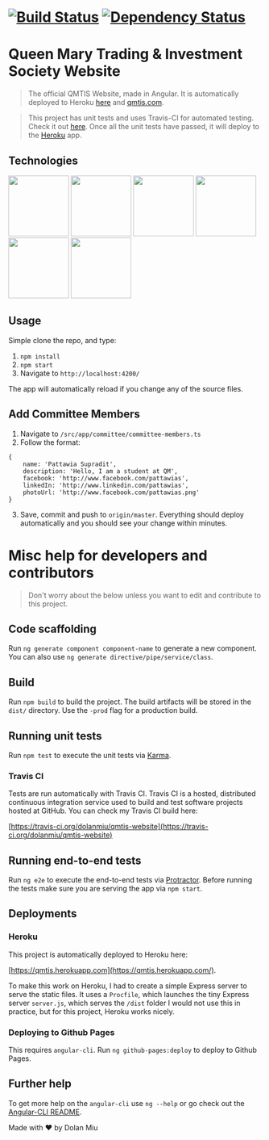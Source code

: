 #  [![Build Status][travis-image]][travis-url] [![Dependency Status][daviddm-image]][daviddm-url]
# Queen Mary Trading & Investment Society Website

> The official QMTIS Website, made in Angular.
It is automatically deployed to Heroku [here](https://qmtis.herokuapp.com/) and [qmtis.com](http://qmtis.com/).

> This project has unit tests and uses Travis-CI for automated testing. Check it out [here](https://travis-ci.org/dolanmiu/qmtis-website).
Once all the unit tests have passed, it will deploy to the [Heroku](https://qmtis.herokuapp.com/) app.

## Technologies
<p>
    <img src="https://angular.io/assets/images/logos/angular/angular.png" height="120">
    <img src="https://avatars1.githubusercontent.com/u/3284117" height="120">
    <img src="https://worldvectorlogo.com/logos/heroku.svg" height="120">
    <img src="https://worldvectorlogo.com/logos/travis-ci-icon.svg" height="120">
    <img src="http://getbootstrap.com/assets/brand/bootstrap-solid.svg" height="120">
    <img src="https://strongloop.com/wp-content/uploads/2015/12/nodejs-logo.png" height="120">
</p>

## Usage
Simple clone the repo, and type:

1. `npm install`
2. `npm start`
3. Navigate to `http://localhost:4200/`

The app will automatically reload if you change any of the source files.

## Add Committee Members
1. Navigate to `/src/app/committee/committee-members.ts`
2. Follow the format:
```
{
    name: 'Pattawia Supradit',
    description: 'Hello, I am a student at QM',
    facebook: 'http://www.facebook.com/pattawias',
    linkedIn: 'http://www.linkedin.com/pattawias',
    photoUrl: 'http://www.facebook.com/pattawias.png'
}
```
3. Save, commit and push to `origin/master`. Everything should deploy automatically and you should see your change within minutes.

# Misc help for developers and contributors
> Don't worry about the below unless you want to edit and contribute to this project.

## Code scaffolding

Run `ng generate component component-name` to generate a new component. You can also use `ng generate directive/pipe/service/class`.

## Build

Run `npm build` to build the project. The build artifacts will be stored in the `dist/` directory. Use the `-prod` flag for a production build.

## Running unit tests

Run `npm test` to execute the unit tests via [Karma](https://karma-runner.github.io).

### Travis CI

Tests are run automatically with Travis CI.
Travis CI is a hosted, distributed continuous integration service used to build and test software projects hosted at GitHub. You can check my Travis CI build here:

[https://travis-ci.org/dolanmiu/qmtis-website](https://travis-ci.org/dolanmiu/qmtis-website)

## Running end-to-end tests

Run `ng e2e` to execute the end-to-end tests via [Protractor](http://www.protractortest.org/).
Before running the tests make sure you are serving the app via `npm start`.

## Deployments

### Heroku

This project is automatically deployed to Heroku here:

[https://qmtis.herokuapp.com](https://qmtis.herokuapp.com/).

To make this work on Heroku, I had to create a simple Express server to serve the static files.
It uses a `Procfile`, which launches the tiny Express server `server.js`, which serves the `/dist` folder
I would not use this in practice, but for this project, Heroku works nicely.

### Deploying to Github Pages

This requires `angular-cli`. Run `ng github-pages:deploy` to deploy to Github Pages.

## Further help

To get more help on the `angular-cli` use `ng --help` or go check out the [Angular-CLI README](https://github.com/angular/angular-cli/blob/master/README.md).

Made with ♥ by Dolan Miu

[travis-image]: https://travis-ci.org/dolanmiu/qmtis-website.svg?branch=master
[travis-url]: https://travis-ci.org/dolanmiu/qmtis-website
[daviddm-image]: https://david-dm.org/dolanmiu/qmtis-website.svg?theme=shields.io
[daviddm-url]: https://david-dm.org/dolanmiu/qmtis-website
